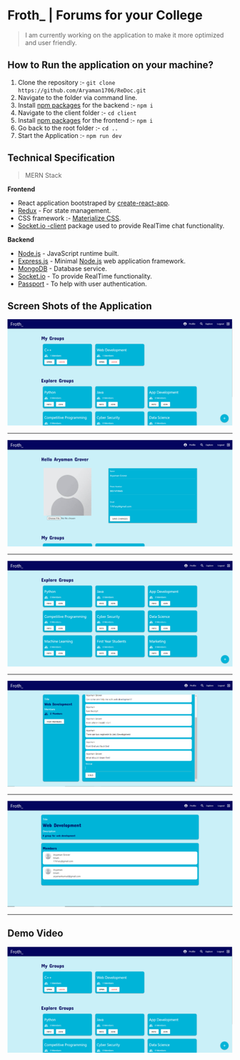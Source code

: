 # Froth_ | Forums for your College
> I am currently working on the application to make it more optimized and user friendly.
## How to Run the application on your machine?
1. Clone the repository :- `git clone https://github.com/Aryaman1706/ReDoc.git`
2. Navigate to the folder via command line.
3. Install [npm packages](https://www.npmjs.com/) for the backend :- `npm i`
4. Navigate to the client folder :- `cd client`
5. Install [npm packages](https://www.npmjs.com/) for the frontend :- `npm i`
6. Go back to the root folder :- `cd ..`
7. Start the Application :- `npm run dev`
## Technical Specification
> MERN Stack

**Frontend**
* React application bootstraped by [create-react-app](https://create-react-app.dev/).
* [Redux](https://redux.js.org/) - For state management.
* CSS framework :- [Materialize CSS](https://materializecss.com/).
* [Socket.io -client](https://github.com/socketio/socket.io-client#readme) package used to provide RealTime chat functionality.

**Backend**
* [Node.js](https://nodejs.org/en/) - JavaScript runtime built.
* [Express.js](https://expressjs.com/) - Minimal [Node.js](https://nodejs.org/en/) web application framework.
* [MongoDB](https://www.mongodb.com/) - Database service.
* [Socket.io](https://socket.io/) - To provide RealTime functionality.
* [Passport](http://www.passportjs.org/) - To help with user authentication.

## Screen Shots of the Application
![image](images_readme/1.PNG)

***

![image](images_readme/2.PNG)

***

![image](images_readme/3.PNG)

***

![image](images_readme/4.PNG)

***

![image](images_readme/5.PNG)

***

## Demo Video
[![Demo Video](images_readme/1.PNG)](https://www.youtube.com/watch?v=ncbzxdsiNDg)
